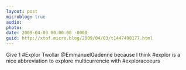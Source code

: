 ```yaml
---
layout: post
microblog: true
audio: 
photo: 
date: 2009-04-03 00:00:00 -0000
guid: http://xtof.micro.blog/2009/04/03/t1447498177.html
---
```

Give 1 #Explor Twollar @EmmanuelGadenne because I think #explor is a nice abbreviation to explore multicurrencie with #exploracoeurs
